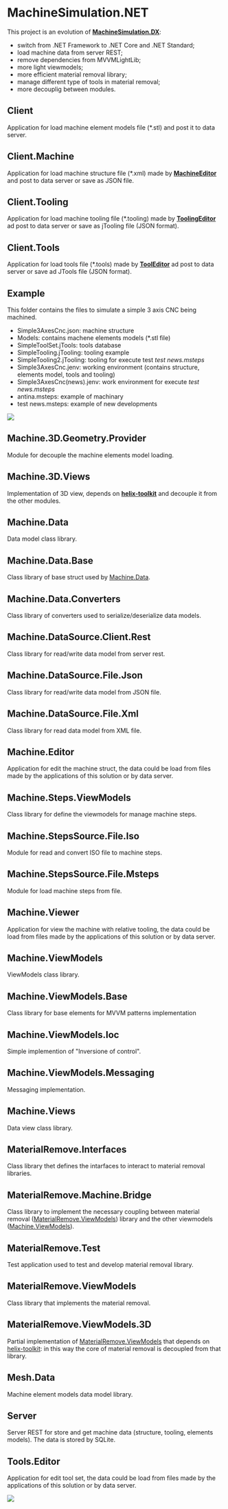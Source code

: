 # MachineSimulation.NET
This project is an evolution of [**MachineSimulation.DX**](https://github.com/federicocoppa75/MachineSimulation.DX):
* switch from .NET Framework to .NET Core and .NET Standard;
* load machine data from server REST;
* remove dependencies from MVVMLightLib;
* more light viewmodels;
* more efficient material removal library;
* manage different type of tools in material removal;
* more decouplig between modules.

## Client
Application for load machine element models file (*.stl) and post it to data server. 
## Client.Machine
Application for load machine structure file (*.xml) made by [**MachineEditor**](https://github.com/federicocoppa75/MachineEditor#machineeditor) and post to data server or save as JSON file.

## Client.Tooling
Application for load machine tooling file (*.tooling) made by [**ToolingEditor**](https://github.com/federicocoppa75/MachineEditor#toolingeditor) ad post to data server or save as jTooling file (JSON format).

## Client.Tools
Application for load tools file (*.tools) made by [**ToolEditor**](https://github.com/federicocoppa75/MachineEditor#toolingeditor) ad post to data server or save ad JTools file (JSON format).

## Example
This folder contains the files to simulate a simple 3 axis CNC being machined.
* Simple3AxesCnc.json: machine structure
* Models: contains machene elements models (*.stl file)
* SimpleToolSet.jTools: tools database
* SimpleTooling.jTooling: tooling example
* SimpleTooling2.jTooling: tooling for execute test *test news.msteps*
* Simple3AxesCnc.jenv: working environment (contains structure, elements model, tools and tooling)
* Simple3AxesCnc(news).jenv: work environment for execute *test news.msteps*
* antina.msteps: example of machinary
* test news.msteps: example of new developments

[![](./images/test_news.JPG)](https://youtu.be/UX5DP2LnBV0)

## Machine.3D.Geometry.Provider
Module for decouple the machine elements model loading.

## Machine.3D.Views
Implementation of 3D view, depends on [**helix-toolkit**](https://github.com/helix-toolkit/helix-toolkit) and decouple it from the other modules.

## Machine.Data
Data model class library.

## Machine.Data.Base
Class library of base struct used by [Machine.Data](#Machine.Data).

## Machine.Data.Converters
Class library of converters used to serialize/deserialize data models.

## Machine.DataSource.Client.Rest
Class library for read/write data model from server rest.

## Machine.DataSource.File.Json
Class library for read/write data model from JSON file.

## Machine.DataSource.File.Xml
Class library for read data model from XML file.

## Machine.Editor
Application for edit the machine struct, the data could be load from files made by the applications of this solution or by data server.

## Machine.Steps.ViewModels
Class library for define the viewmodels for manage machine steps.

## Machine.StepsSource.File.Iso
Module for read and convert ISO file to machine steps.

## Machine.StepsSource.File.Msteps
Module for load machine steps from file.

## Machine.Viewer
Application for view the machine with relative tooling, the data could be load from files made by the applications of this solution or by data server.

## Machine.ViewModels
ViewModels class library.

## Machine.ViewModels.Base
Class library for base elements for MVVM patterns implementation

## Machine.ViewModels.Ioc
Simple implemention of "Inversione of control".

## Machine.ViewModels.Messaging
Messaging implementation.

## Machine.Views
Data view class library.

## MaterialRemove.Interfaces
Class library thet defines the intarfaces to interact to material removal libraries.

## MaterialRemove.Machine.Bridge
Class library to implement the necessary coupling between material removal ([MaterialRemove.ViewModels](#MaterialRemove.ViewModels)) library and the other viewmodels ([Machine.ViewModels](#Machine.ViewModels)).

## MaterialRemove.Test
Test application used to test and develop material removal library.

## MaterialRemove.ViewModels
Class library that implements the material removal.

## MaterialRemove.ViewModels.3D
Partial implementation of [MaterialRemove.ViewModels](#MaterialRemove.ViewModels) that depends on [helix-toolkit](https://github.com/helix-toolkit/helix-toolkit): in this way the core of material removal is decoupled from that library.

## Mesh.Data
Machine element models data model library.
## Server
Server REST for store and get machine data (structure, tooling, elements models). The data is stored by SQLite.

## Tools.Editor
Application for edit tool set, the data could be load from files made by the applications of this solution or by data server.

![](./images/tools.editor.JPG)


